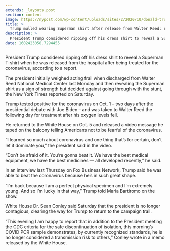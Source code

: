 ```yaml
--- 
extends: _layouts.post 
section: content 
image: https://nypost.com/wp-content/uploads/sites/2/2020/10/donald-trump-11.jpg?quality=90&strip=all&w=1200 
title: > 
  Trump mulled wearing Superman shirt after release from Walter Reed: report 
description: > 
  President Trump considered ripping off his dress shirt to reveal a Superman T-shirt when he was released from the hospital after being treated for the coronavirus, according to a report.The president initially weighed acting frail when discharged from Walter Reed National Medical Center last Monday and then revealing the Superman shirt as a sign of strength but decided against going through with the stunt, the New York Times reported on Saturday.He returned to the White House on Oct. 5 and released a video message he taped on the balcony telling Americans not to be fearful of the coronavirus.And so I’m lucky in that way,” Trump told Maria Bartiromo on the show.White House Dr. Sean Conley said Saturday that the president is no longer contagious, clearing the way for Trump to return to the campaign trail. 
date: 1602423058.7294455 
--- 
```

President Trump considered ripping off his dress shirt to reveal a Superman T-shirt when he was released from the hospital after being treated for the coronavirus, according to a report.

The president initially weighed acting frail when discharged from Walter Reed National Medical Center last Monday and then revealing the Superman shirt as a sign of strength but decided against going through with the stunt, the New York Times reported on Saturday.

Trump tested positive for the coronavirus on Oct. 1 – two days after the presidential debate with Joe Biden – and was taken to Walter Reed the following day for treatment after his oxygen levels fell.

He returned to the White House on Oct. 5 and released a video message he taped on the balcony telling Americans not to be fearful of the coronavirus.

“I learned so much about coronavirus and one thing that’s for certain, don’t let it dominate you,” the president said in the video.

“Don’t be afraid of it. You’re gonna beat it. We have the best medical equipment, we have the best medicines — all developed recently,” he said.

In an interview last Thursday on Fox Business Network, Trump said he was able to beat the coronavirus because he’s in such great shape.

“I’m back because I am a perfect physical specimen and I’m extremely young. And so I’m lucky in that way,” Trump told Maria Bartiromo on the show.

White House Dr. Sean Conley said Saturday that the president is no longer contagious, clearing the way for Trump to return to the campaign trail.

“This evening I am happy to report that in addition to the President meeting the CDC criteria for the safe discontinuation of isolation, this morning’s COVID PCR sample demonstrates, by currently recognized standards, he is no longer considered a transmission risk to others,” Conley wrote in a memo released by the White House.
